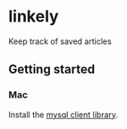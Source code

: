 # linkely
Keep track of saved articles

## Getting started

### Mac

Install the [mysql client library](https://dev.mysql.com/downloads/utilities/).
